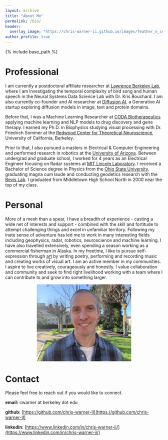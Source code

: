 ```yaml
---
layout: archive
title: "About Me"
permalink: /bio/
header:
  overlay_image: "https://chris-warner-ii.github.io/images/feather_n_compass.JPG"
author_profile: true
---
```


{% include base_path %}

Professional
======

I am currently a postdoctoral affiliate researcher at [Lawrence Berkeley Lab](https://www.lbl.gov), where I am investigating the temporal complexity of bird song and human speech in the Neural Systems Data Science Lab with Dr. Kris Bouchard. I am also currently co-founder and AI researcher at [Diffusion AI](https://chris-warner-ii.github.io/diffusion), a Generative AI startup exploring diffusion models in image, text and protein domains.

Before that, I was a Machine Learning Researcher at [CODA Biotherapeutics](https://www.crunchbase.com/organization/coda-biotherapeutics) applying machine learning and NLP models to drug discovery and gene therapy. I earned my Ph.D. in Biophysics studying visual processing with Dr. Friedrich Sommer at the [Redwood Center for Theoretical Neuroscience](https://redwood.berkeley.edu), University of California, Berkeley. 

Prior to that, I also pursued a masters in Electrical & Computer Engineering and performed research in robotics at the [University of Arizona](https://ece.engineering.arizona.edu). Between undergrad and graduate school, I worked for 4 years as an Electrical Engineer focusing on Radar systems at [MIT Lincoln Laboratory](https://www.ll.mit.edu). I received a Bachelor of Science degree in Physics from the [Ohio State University](https://physics.osu.edu), graduating magna cum laude and conducting geodetics research with the [Bevis Lab](https://earthsciences.osu.edu/people/bevis.6). I graduated from Middletown High School North in 2000 near the top of my class.

Personal
======

More of a mesh than a spear, I have a breadth of experience - casting a wide net of interests and support - combined with the skill and fortitude to attempt challenging things and excel in unfamiliar territory. Following my inate sense of adventure has led me to work in many interesting fields including geophysics, radar, robotics, neuroscience and machine learning. I have also travelled extensively, even spending a season working as a commercial fisherman in Alaska. In my freetime, I like to pursue self-expression through [art](https://chris-warner-ii.github.io/art) by writing poetry, performing and recording music and creating works of visual art. I am an active member in my communities. I aspire to live creatively, courageously and honestly. I value collaboration and community and seek to find right livelihood working with a team where I can contribute to and grow into something larger.

<!-- Photo of me here   -->
<p align="center" width="100%"> 
  <img src='/images/Warner_HS2.jpg' align='center' width='60%'/> 
</p>

Contact
======

Please feel free to reach out if you would like to connect. <br/>

**email:** cwarner at berkeley dot edu <br/>

**github:** [https://github.com/chris-warner-II](https://github.com/chris-warner-II) <br/>

**linkedin:** [https://www.linkedin.com/in/chris-warner-ii/](https://www.linkedin.com/in/chris-warner-ii/) <br/>
